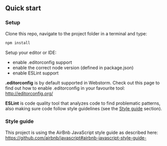 ## Quick start ##

### Setup ###
Clone this repo, navigate to the project folder in a terminal and type:
```bash
npm install
```

Setup your editor or IDE:
* enable .editorconfig support
* enable the correct node version (defined in package.json)
* enable ESLint support

__.editorconfig__ is by default supported in Webstorm. Check out this page to find out how to enable .editorconfig in your favourite tool:
http://editorconfig.org/

__ESLint__ is code quality tool that analyzes code to find problematic patterns, also making sure code follow style guidelines (see the [Style guide](#style-guide) section).

### Style guide ###
This project is using the AirBnb JavaScript style guide as described here:
https://github.com/airbnb/javascript#airbnb-javascript-style-guide-


